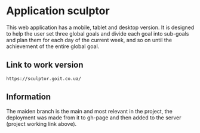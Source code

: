 # Application sculptor

This web application has a mobile, tablet and desktop version. It is designed to
help the user set three global goals and divide each goal into sub-goals and
plan them for each day of the current week, and so on until the achievement of
the entire global goal.

## Link to work version

```
https://sculptor.goit.co.ua/
```

## Information

The maiden branch is the main and most relevant in the project, the deployment
was made from it to gh-page and then added to the server (project working link
above).
